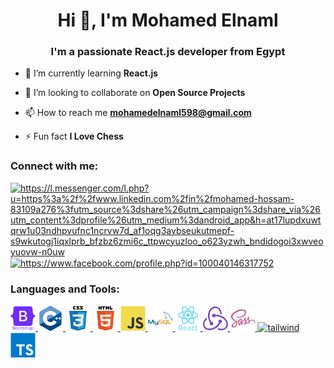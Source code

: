 <h1 align="center">Hi 👋, I'm Mohamed Elnaml</h1>
<h3 align="center">I'm a passionate React.js developer from Egypt</h3>

- 🌱 I’m currently learning **React.js**

- 👯 I’m looking to collaborate on **Open Source Projects**

- 📫 How to reach me **mohamedelnaml598@gmail.com**

- ⚡ Fun fact **I Love Chess**

<h3 align="left">Connect with me:</h3>
<p align="left">
    <p align="left">
      <a
        href='https://l.messenger.com/l.php?u=https%3A%2F%2Fwww.linkedin.com%2Fin%2Fmohamed-hossam-83109a276%3Futm_source%3Dshare%26utm_campaign%3Dshare_via%26utm_content%3Dprofile%26utm_medium%3Dandroid_app&h=AT17LupDxUWTqrW1u03NDhPvUfNC1ncRvW7D_af1OQg3aYBSEUkutMEPF-s9wKuTOGj1IqXlpRb_bfZBZ6zMi6c_TtpWCYUZlOo_o623yZWH_bnDidOgOI3xwvEOYUOVW-N0Uw'
        target="blank"
        ><img
          align="center"
          src="https://raw.githubusercontent.com/rahuldkjain/github-profile-readme-generator/master/src/images/icons/Social/linked-in-alt.svg"
          alt="https://l.messenger.com/l.php?u=https%3a%2f%2fwww.linkedin.com%2fin%2fmohamed-hossam-83109a276%3futm_source%3dshare%26utm_campaign%3dshare_via%26utm_content%3dprofile%26utm_medium%3dandroid_app&h=at17lupdxuwtqrw1u03ndhpvufnc1ncrvw7d_af1oqg3aybseukutmepf-s9wkutogj1iqxlprb_bfzbz6zmi6c_ttpwcyuzloo_o623yzwh_bndidogoi3xwveoyuovw-n0uw"
          height="30"
          width="40"
      /></a>
<a href="https://www.facebook.com/profile.php?id=100040146317752" target="blank"><img align="center" src="https://raw.githubusercontent.com/rahuldkjain/github-profile-readme-generator/master/src/images/icons/Social/facebook.svg" alt="https://www.facebook.com/profile.php?id=100040146317752" height="30" width="40" /></a>
</p>

<h3 align="left">Languages and Tools:</h3>
<p align="left"> <a href="https://www.facebook.com/profile.php?id=100040146317752" target="_blank" rel="noreferrer"> <img src="https://raw.githubusercontent.com/devicons/devicon/master/icons/bootstrap/bootstrap-plain-wordmark.svg" alt="bootstrap" width="40" height="40"/> </a> <a href="https://www.w3schools.com/cpp/" target="_blank" rel="noreferrer"> <img src="https://raw.githubusercontent.com/devicons/devicon/master/icons/cplusplus/cplusplus-original.svg" alt="cplusplus" width="40" height="40"/> </a> <a href="https://www.w3schools.com/css/" target="_blank" rel="noreferrer"> <img src="https://raw.githubusercontent.com/devicons/devicon/master/icons/css3/css3-original-wordmark.svg" alt="css3" width="40" height="40"/> </a> <a href="https://www.w3.org/html/" target="_blank" rel="noreferrer"> <img src="https://raw.githubusercontent.com/devicons/devicon/master/icons/html5/html5-original-wordmark.svg" alt="html5" width="40" height="40"/> </a> <a href="https://developer.mozilla.org/en-US/docs/Web/JavaScript" target="_blank" rel="noreferrer"> <img src="https://raw.githubusercontent.com/devicons/devicon/master/icons/javascript/javascript-original.svg" alt="javascript" width="40" height="40"/> </a> <a href="https://www.mysql.com/" target="_blank" rel="noreferrer"> <img src="https://raw.githubusercontent.com/devicons/devicon/master/icons/mysql/mysql-original-wordmark.svg" alt="mysql" width="40" height="40"/> </a> <a href="https://reactjs.org/" target="_blank" rel="noreferrer"> <img src="https://raw.githubusercontent.com/devicons/devicon/master/icons/react/react-original-wordmark.svg" alt="react" width="40" height="40"/> </a> <a href="https://redux.js.org" target="_blank" rel="noreferrer"> <img src="https://raw.githubusercontent.com/devicons/devicon/master/icons/redux/redux-original.svg" alt="redux" width="40" height="40"/> </a> <a href="https://sass-lang.com" target="_blank" rel="noreferrer"> <img src="https://raw.githubusercontent.com/devicons/devicon/master/icons/sass/sass-original.svg" alt="sass" width="40" height="40"/> </a> <a href="https://tailwindcss.com/" target="_blank" rel="noreferrer"> <img src="https://www.vectorlogo.zone/logos/tailwindcss/tailwindcss-icon.svg" alt="tailwind" width="40" height="40"/> </a> <a href="https://www.typescriptlang.org/" target="_blank" rel="noreferrer"> <img src="https://raw.githubusercontent.com/devicons/devicon/master/icons/typescript/typescript-original.svg" alt="typescript" width="40" height="40"/> </a> </p>

